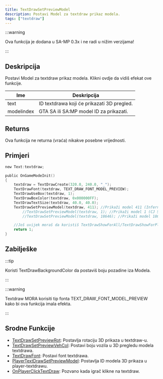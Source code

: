 ```yaml
---
title: TextDrawSetPreviewModel
description: Postavi Model za textdraw prikaz modela.
tags: ["textdraw"]
---
```


:::warning

Ova funkcija je dodana u SA-MP 0.3x i ne radi u nižim verzijama!

:::

## Deskripcija

Postavi Model za textdraw prikaz modela. Klikni ovdje da vidiš efekat ove funkcije.

| Ime        | Deskripcija                                |
| ---------- | ------------------------------------------ |
| text       | ID textdrawa koji će prikazati 3D pregled. |
| modelindex | GTA SA ili SA:MP model ID za prikazati.    |

## Returns

Ova funkcija ne returna (vraća) nikakve posebne vrijednosti.

## Primjeri

```c
new Text:textdraw;

public OnGameModeInit()
{
    textdraw = TextDrawCreate(320.0, 240.0, "_");
    TextDrawFont(textdraw, TEXT_DRAW_FONT_MODEL_PREVIEW);
    TextDrawUseBox(textdraw, 1);
    TextDrawBoxColor(textdraw, 0x000000FF);
    TextDrawTextSize(textdraw, 40.0, 40.0);
    TextDrawSetPreviewModel(textdraw, 411); //Prikaži model 411 (Infernus)
        //TextDrawSetPreviewModel(textdraw, 1); //Prikaži model 1 (CJ Skin)
        //TextDrawSetPreviewModel(textdraw, 18646); //Prikaži model 18646 (Police light objekat)

    //Još uvijek moraš da koristiš TextDrawShowForAll/TextDrawShowForPlayer kako bi textdraw bio vidljiv.
    return 1;
}
```

## Zabilješke

:::tip

Koristi TextDrawBackgroundColor da postaviš boju pozadine iza Modela.

:::

:::warning

Textdraw MORA korisiti tip fonta TEXT_DRAW_FONT_MODEL_PREVIEW kako bi ova funkcija imala efekta.

:::

## Srodne Funkcije

- [TextDrawSetPreviewRot](TextDrawSetPreviewRot): Postavlja rotaciju 3D prikaza u textdraw-u.
- [TextDrawSetPreviewVehCol](TextDrawSetPreviewVehCol): Postavi boju vozila u 3D pregledu modela textdrawa.
- [TextDrawFont](TextDrawFont): Postavi font textdrawa.
- [PlayerTextDrawSetPreviewModel](PlayerTextDrawSetPreviewModel): Postavlja ID modela 3D prikaza u player-textdrawu.
- [OnPlayerClickTextDraw](../callbacks/OnPlayerClickTextDraw): Pozvano kada igrač klikne na textdraw.
